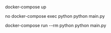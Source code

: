
docker-compose up

no
docker-compose exec python python main.py


docker-compose run --rm python python main.py


